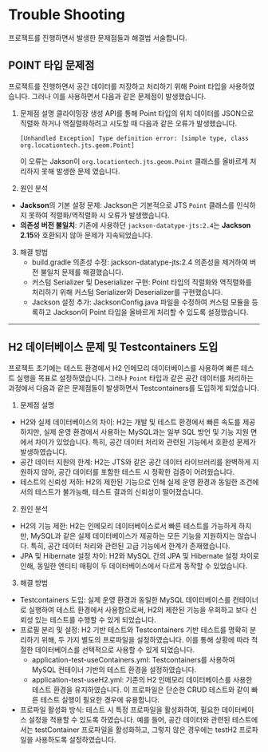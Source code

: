 # Trouble Shooting
프로젝트를 진행하면서 발생한 문제점들과 해결법 서술합니다.

## POINT 타입 문제점
프로젝트를 진행하면서 공간 데이터를 저장하고 처리하기 위해 Point 타입을 사용하였습니다. 
그러나 이를 사용하면서 다음과 같은 문제점이 발생했습니다.
1. 문제점 설명
클라이밍장 생성 API를 통해 Point 타입의 위치 데이터를 JSON으로 직렬화 하거나 역질렬화하려고 시도할 때 다음과 같은 오류가 발생했습니다.

    ```text
    [Unhandled Exception] Type definition error: [simple type, class org.locationtech.jts.geom.Point]
    ```
    이 오류는 Jakson이 ```org.locationtech.jts.geom.Point``` 클래스를 올바르게 처리하지 못해 발생한 문제 였습니다.


2. 원인 분석
- **Jackson**의 기본 설정 문제: Jackson은 기본적으로 JTS ``Point`` 클래스를 인식하지 못하여 직렬화/역직렬화 시 오류가 발생했습니다.
- **의존성 버전 불일치**: 기존에 사용하던 ``jackson-datatype-jts:2.4``는 **Jackson 2.15**와 호환되지 않아 문제가 지속되었습니다.

3. 해결 방법
   - build.gradle 의존성 수정: jackson-datatype-jts:2.4 의존성을 제거하여 버전 불일치 문제를 해결했습니다.
   - 커스텀 Serializer 및 Deserializer 구현: Point 타입의 직렬화와 역직렬화를 처리하기 위해 커스텀 Serializer와 Deserializer를 구현했습니다.
   - Jackson 설정 추가: JacksonConfig.java 파일을 수정하여 커스텀 모듈을 등록하고 Jackson이 Point 타입을 올바르게 처리할 수 있도록 설정했습니다.
 
---

## H2 데이터베이스 문제 및 Testcontainers 도입
프로젝트 초기에는 테스트 환경에서 H2 인메모리 데이터베이스를 사용하여 빠른 테스트 실행을 목표로 설정하였습니다. 
그러나 ``Point`` 타입과 같은 공간 데이터를 처리하는 과정에서 다음과 같은 문제점들이 발생하면서 Testcontainers를 도입하게 되었습니다.
1. 문제점 설명
- H2와 실제 데이터베이스의 차이: H2는 개발 및 테스트 환경에서 빠른 속도를 제공하지만, 실제 운영 환경에서 사용하는 MySQL과는 일부 SQL 방언 및 기능 지원 면에서 차이가 있었습니다. 특히, 공간 데이터 처리와 관련된 기능에서 호환성 문제가 발생하였습니다.
- 공간 데이터 지원의 한계: H2는 JTS와 같은 공간 데이터 라이브러리를 완벽하게 지원하지 않아, 공간 데이터를 포함한 테스트 시 정확한 검증이 어려웠습니다.
- 테스트의 신뢰성 저하: H2의 제한된 기능으로 인해 실제 운영 환경과 동일한 조건에서의 테스트가 불가능해, 테스트 결과의 신뢰성이 떨어졌습니다.
2. 원인 분석
- H2의 기능 제한: H2는 인메모리 데이터베이스로서 빠른 테스트를 가능하게 하지만, MySQL과 같은 실제 데이터베이스가 제공하는 모든 기능을 지원하지는 않습니다. 특히, 공간 데이터 처리와 관련된 고급 기능에서 한계가 존재했습니다.
- JPA 및 Hibernate 설정 차이: H2와 MySQL 간의 JPA 및 Hibernate 설정 차이로 인해, 동일한 엔티티 매핑이 두 데이터베이스에서 다르게 동작할 수 있었습니다.
3. 해결 방법
- Testcontainers 도입: 실제 운영 환경과 동일한 MySQL 데이터베이스를 컨테이너로 실행하여 테스트 환경에서 사용함으로써, H2의 제한된 기능을 우회하고 보다 신뢰성 있는 테스트를 수행할 수 있게 되었습니다.
- 프로필 분리 및 설정: H2 기반 테스트와 Testcontainers 기반 테스트를 명확히 분리하기 위해, 두 가지 별도의 프로파일을 설정하였습니다. 이를 통해 상황에 따라 적절한 데이터베이스를 선택적으로 사용할 수 있게 되었습니다.
  - application-test-useContainers.yml: Testcontainers를 사용하여 MySQL 컨테이너 기반의 테스트 환경을 설정하였습니다.
  - application-test-useH2.yml: 기존의 H2 인메모리 데이터베이스를 사용한 테스트 환경을 유지하였습니다. 이 프로파일은 단순한 CRUD 테스트와 같이 빠른 테스트 실행이 필요한 경우에 유용합니다.
- 프로파일 활성화 방식: 테스트 시 특정 프로파일을 활성화하여, 필요한 데이터베이스 설정을 적용할 수 있도록 하였습니다. 예를 들어, 공간 데이터와 관련된 테스트에서는 testContainer 프로파일을 활성화하고, 그렇지 않은 경우에는 testH2 프로파일을 사용하도록 설정하였습니다.